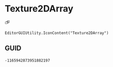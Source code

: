 # Texture2DArray
![](/img/Texture2DArray.png)

``` CSharp
EditorGUIUtility.IconContent("Texture2DArray")
```
## GUID
```
-1165942873951882197
```
